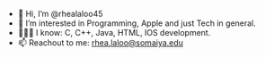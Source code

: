 - 👋 Hi, I’m @rhealaloo45
- 👀 I’m interested in Programming, Apple and just Tech in general.
- 👩🏻‍💻 I know: C, C++, Java, HTML, IOS development.
- 📫 Reachout to me: rhea.laloo@somaiya.edu

<!---
rhealaloo45/rhealaloo45 is a ✨ special ✨ repository because its `README.md` (this file) appears on your GitHub profile.
You can click the Preview link to take a look at your changes.
--->
